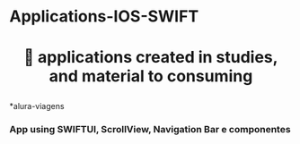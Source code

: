 # Applications-IOS-SWIFT


<h1 align="center">
    <p align="center">🚀 applications created in studies, and material to consuming </p>
</h1>

*alura-viagens
<h3>App using SWIFTUI, ScrollView, Navigation Bar e componentes </h3>


